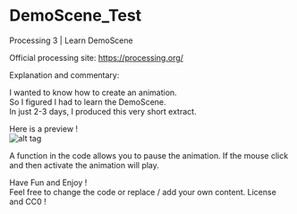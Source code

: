 # DemoScene_Test
Processing 3 | Learn DemoScene

Official processing site: https://processing.org/

Explanation and commentary: <br/>

I wanted to know how to create an animation. <br/>
So I figured I had to learn the DemoScene. <br/>
In just 2-3 days, I produced this very short extract. <br/>

Here is a preview ! <br/>
![alt tag](http://i.imgur.com/2F0apPW.png) <br/>

A function in the code allows you to pause the animation.
If the mouse click and then activate the animation will play.

Have Fun and Enjoy ! <br/>
Feel free to change the code or replace / add your own content. License and CC0 !

